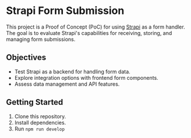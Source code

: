 # Strapi Form Submission

This project is a Proof of Concept (PoC) for using [Strapi](https://strapi.io/)
as a form handler. The goal is to evaluate Strapi's capabilities for receiving,
storing, and managing form submissions.

## Objectives

- Test Strapi as a backend for handling form data.
- Explore integration options with frontend form components.
- Assess data management and API features.

## Getting Started

1. Clone this repository.
2. Install dependencies.
3. Run `npm run develop`
